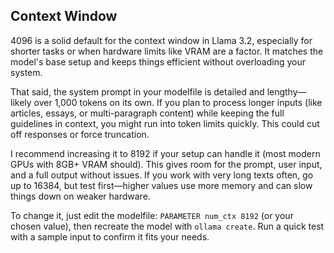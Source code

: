 ## Context Window

4096 is a solid default for the context window in Llama 3.2, especially for shorter tasks or when hardware limits like VRAM are a factor. It matches the model's base setup and keeps things efficient without overloading your system.

That said, the system prompt in your modelfile is detailed and lengthy&mdash;likely over 1,000 tokens on its own. If you plan to process longer inputs (like articles, essays, or multi-paragraph content) while keeping the full guidelines in context, you might run into token limits quickly. This could cut off responses or force truncation.

I recommend increasing it to 8192 if your setup can handle it (most modern GPUs with 8GB+ VRAM should). This gives room for the prompt, user input, and a full output without issues. If you work with very long texts often, go up to 16384, but test first—higher values use more memory and can slow things down on weaker hardware.

To change it, just edit the modelfile: `PARAMETER num_ctx 8192` (or your chosen value), then recreate the model with `ollama create`. Run a quick test with a sample input to confirm it fits your needs.
